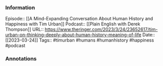 ### Information

Episode:: [[A Mind-Expanding Conversation About Human History and Happiness with Tim Urban]]
Podcast:: [[Plain English with Derek Thompson]]
URL:: https://www.theringer.com/2023/3/24/23652617/tim-urban-on-thinking-deeply-about-human-history-meaning-of-life
Date:: [[2023-03-24]]
Tags:: #timurban #humans #humanhistory #happiness 
#podcast


### Annotations

